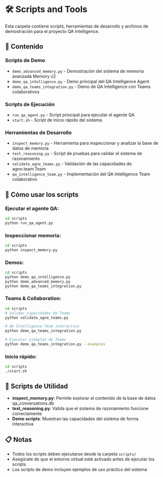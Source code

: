 # 🛠️ Scripts and Tools

Esta carpeta contiene scripts, herramientas de desarrollo y archivos de demostración para el proyecto QA Intelligence.

## 📁 Contenido

### Scripts de Demo
- `demo_advanced_memory.py` - Demostración del sistema de memoria avanzada Memory v2
- `demo_qa_intelligence.py` - Demo principal del QA Intelligence Agent
- `demo_qa_teams_integration.py` - Demo de QA Intelligence con Teams colaborativos

### Scripts de Ejecución
- `run_qa_agent.py` - Script principal para ejecutar el agente QA
- `start.sh` - Script de inicio rápido del sistema

### Herramientas de Desarrollo
- `inspect_memory.py` - Herramienta para inspeccionar y analizar la base de datos de memoria
- `test_reasoning.py` - Script de pruebas para validar el sistema de razonamiento
- `validate_agno_teams.py` - Validación de las capacidades de agno.team.Team
- `qa_intelligence_team.py` - Implementación del QA Intelligence Team colaborativo

## 🚀 Cómo usar los scripts

### Ejecutar el agente QA:
```bash
cd scripts
python run_qa_agent.py
```

### Inspeccionar memoria:
```bash
cd scripts
python inspect_memory.py
```

### Demos:
```bash
cd scripts
python demo_qa_intelligence.py
python demo_advanced_memory.py
python demo_qa_teams_integration.py
```

### Teams & Collaboration:
```bash
cd scripts
# Validar capacidades de Teams
python validate_agno_teams.py

# QA Intelligence Team interactivo
python demo_qa_teams_integration.py

# Ejecutar ejemplos de Teams
python demo_qa_teams_integration.py --examples
```

### Inicio rápido:
```bash
cd scripts
./start.sh
```

## 🔧 Scripts de Utilidad

- **inspect_memory.py**: Permite explorar el contenido de la base de datos qa_conversations.db
- **test_reasoning.py**: Valida que el sistema de razonamiento funcione correctamente
- **Demo scripts**: Muestran las capacidades del sistema de forma interactiva

## 📋 Notas

- Todos los scripts deben ejecutarse desde la carpeta `scripts/`
- Asegúrate de que el entorno virtual esté activado antes de ejecutar los scripts
- Los scripts de demo incluyen ejemplos de uso práctico del sistema
